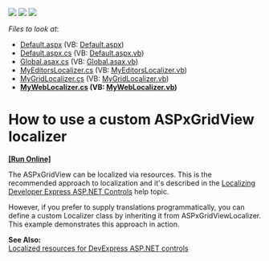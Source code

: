 <!-- default badges list -->
![](https://img.shields.io/endpoint?url=https://codecentral.devexpress.com/api/v1/VersionRange/128543374/13.2.5%2B)
[![](https://img.shields.io/badge/Open_in_DevExpress_Support_Center-FF7200?style=flat-square&logo=DevExpress&logoColor=white)](https://supportcenter.devexpress.com/ticket/details/E1315)
[![](https://img.shields.io/badge/📖_How_to_use_DevExpress_Examples-e9f6fc?style=flat-square)](https://docs.devexpress.com/GeneralInformation/403183)
<!-- default badges end -->
<!-- default file list -->
*Files to look at*:

* [Default.aspx](./CS/CustomLocalizer/Default.aspx) (VB: [Default.aspx](./VB/CustomLocalizer/Default.aspx))
* [Default.aspx.cs](./CS/CustomLocalizer/Default.aspx.cs) (VB: [Default.aspx.vb](./VB/CustomLocalizer/Default.aspx.vb))
* [Global.asax.cs](./CS/CustomLocalizer/Global.asax.cs) (VB: [Global.asax.vb](./VB/CustomLocalizer/Global.asax.vb))
* [MyEditorsLocalizer.cs](./CS/CustomLocalizer/MyEditorsLocalizer.cs) (VB: [MyEditorsLocalizer.vb](./VB/CustomLocalizer/MyEditorsLocalizer.vb))
* [MyGridLocalizer.cs](./CS/CustomLocalizer/MyGridLocalizer.cs) (VB: [MyGridLocalizer.vb](./VB/CustomLocalizer/MyGridLocalizer.vb))
* **[MyWebLocalizer.cs](./CS/CustomLocalizer/MyWebLocalizer.cs) (VB: [MyWebLocalizer.vb](./VB/CustomLocalizer/MyWebLocalizer.vb))**
<!-- default file list end -->
# How to use a custom ASPxGridView localizer
<!-- run online -->
**[[Run Online]](https://codecentral.devexpress.com/e1315/)**
<!-- run online end -->


<p>The ASPxGridView can be localized via resources. This is the recommended approach to localization and it's described in the <a href="http://documentation.devexpress.com/#AspNet/CustomDocument3872">Localizing Developer Express ASP.NET Controls</a> help topic.</p><p>However, if you prefer to supply translations programmatically, you can define a custom Localizer class by inheriting it from ASPxGridViewLocalizer. This example demonstrates this approach in action.</p><p><strong>See Also:</strong><br />
<a href="https://www.devexpress.com/Support/Center/p/K421">Localized resources for DevExpress ASP.NET controls</a></p>

<br/>


